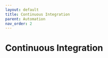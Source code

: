 ```yaml
---
layout: default
title: Continuous Integration
parent: Automation
nav_order: 2
---
```

# Continuous Integration